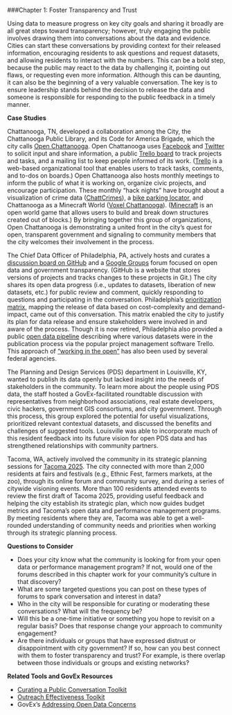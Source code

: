 ###Chapter 1: Foster Transparency and Trust

Using data to measure progress on key city goals and sharing it broadly are all great steps toward transparency; however, truly engaging the public involves drawing them into conversations about the data and evidence. Cities can start these conversations by providing context for their released information, encouraging residents to ask questions and request datasets, and allowing residents to interact with the numbers. This can be a bold step, because the public may react to the data by challenging it, pointing out flaws, or requesting even more information. Although this can be daunting, it can also be the beginning of a very valuable conversation. The key is to ensure leadership stands behind the decision to release the data and someone is responsible for responding to the public feedback in a timely manner.

**Case Studies**

Chattanooga, TN, developed a collaboration among the City, the Chattanooga Public Library, and its Code for America Brigade, which the city calls [Open Chattanooga](http://openchattanooga.com/). Open Chattanooga uses [Facebook](https://www.facebook.com/OpenChattanooga) and [Twitter](https://twitter.com/openchattanooga) to solicit input and share information, a public [Trello board](https://trello.com/b/D4TsoBsT/knight-foundation-open-chattanooga) to track projects and tasks, and a mailing list to keep people informed of its work. ([Trello](https://trello.com/) is a web-based organizational tool that enables users to track tasks, comments, and to-dos on boards.) Open Chattanooga also hosts monthly meetings to inform the public of what it is working on, organize civic projects, and encourage participation. These monthly “hack nights” have brought about a visualization of crime data ([ChattCrimes](http://chattcrimes.com/)), a [bike parking locator](http://openchattanooga.com/chattanooga-bike-parking-locator/), and Chattanooga as a Minecraft World ([Voxel Chattanooga](https://github.com/ChattanoogaPublicLibrary/voxel-chattanooga)). ([Minecraft](https://minecraft.net/) is an open world game that allows users to build and break down structures created out of blocks.) By bringing together this group of organizations, Open Chattanooga is demonstrating a united front in the city’s quest for open, transparent government and signaling to community members that the city welcomes their involvement in the process.

The Chief Data Officer of Philadelphia, PA, actively hosts and curates a [discussion board on GitHub](http://cityofphiladelphia.github.io/slash-data/discuss/) and a [Google Groups](https://groups.google.com/forum/?utm_source=digest&utm_medium=email#!forum/opendataphilly) forum focused on open data and government transparency. (GitHub is a website that stores versions of projects and tracks changes to these projects in Git.) The city shares its open data progress (i.e., updates to datasets, liberation of new datasets, etc.) for public review and comment, quickly responding to questions and participating in the conversation. Philadelphia’s [prioritization matrix](https://cityofphiladelphia.github.io/slash-data/census/), mapping the release of data based on cost-complexity and demand-impact, came out of this conversation. This matrix enabled the city to justify its plan for data release and ensure stakeholders were involved in and aware of the process. Though it is now retired, Philadelphia also provided a public [open data pipeline](https://trello.com/b/iUUy84lK/deprecated-city-of-philadelphia-open-data-pipeline) describing where various datasets were in the publication process via the popular project management software Trello. This approach of [“working in the open”](https://18f.gsa.gov/2014/07/31/working-in-public-from-day-1/) has also been used by several federal agencies.

The Planning and Design Services (PDS) department in Louisville, KY, wanted to publish its data openly but lacked insight into the needs of stakeholders in the community. To learn more about the people using PDS data, the staff hosted a GovEx-facilitated roundtable discussion with representatives from neighborhood associations, real estate developers, civic hackers, government GIS consortiums, and city government. Through this process, this group explored the potential for useful visualizations, prioritized relevant contextual datasets, and discussed the benefits and challenges of suggested tools. Louisville was able to incorporate much of this resident feedback into its future vision for open PDS data and has strengthened relationships with community partners.

Tacoma, WA, actively involved the community in its strategic planning sessions for [Tacoma 2025](https://www.cityoftacoma.org/tacoma_2025). The city connected with more than 2,000 residents at fairs and festivals (e.g., Ethnic Fest, farmers markets, at the zoo), through its online forum and community survey, and during a series of citywide visioning events. More than 100 residents attended events to review the first draft of Tacoma 2025, providing useful feedback and helping the city establish its strategic plan, which now guides budget metrics and Tacoma’s open data and performance management programs. By meeting residents where they are, Tacoma was able to get a well-rounded understanding of community needs and priorities when working through its strategic planning process.

**Questions to Consider**
* Does your city know what the community is looking for from your open data or performance management program? If not, would one of the forums described in this chapter work for your community’s culture in that discovery?
* What are some targeted questions you can post on these types of forums to spark conversation and interest in data?
* Who in the city will be responsible for curating or moderating these conversations? What will the frequency be?
* Will this be a one-time initiative or something you hope to revisit on a regular basis? Does that response change your approach to community engagement?
* Are there individuals or groups that have expressed distrust or disappointment with city government? If so, how can you best connect with them to foster transparency and trust? For example, is there overlap between those individuals or groups and existing networks?

**Related Tools and GovEx Resources**
* [Curating a Public Conversation Toolkit](chapter6.3.md)
* [Outreach Effectiveness Toolkit](chapter6.6.md)
* GovEx’s [Addressing Open Data Concerns](http://labs.centerforgov.org/open-data/addressing-concerns/)
